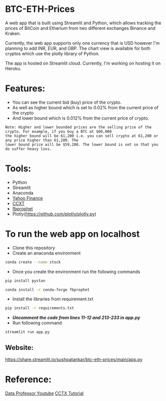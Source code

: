 # BTC-ETH-Prices

A web app that is built using Streamlit and Python, which allows tracking the prices of BitCoin and Etherium from two different exchanges Binance and Kraken.

Currently, the web app supports only one currency that is USD however I'm planning to add INR, EUR, and GBP. The chart view is available for both cryptos which use the plotly library of Python.

The app is hosted on Streamlit cloud. Currently, I'm working on hosting it on Heroku.

# Features:

* You can see the current bid (buy) price of the crypto.
* As well as higher bound which is set to 0.02% from the current price of the crypto  
* And lower bound which is 0.012% from the current price of crypto.

```text
Note: Higher and lower bounded prices are the selling price of the crypto. For example, if you buy a BTC at $60,000
the higher bound will be 61,200 i.e. you can sell crypto at 61,200 or any price higher than 61,200. The
lower bound price will be $59,280. The lower bound is set so that you do suffer heavy loss. 
```

# Tools:
* Python
* Streamlit
* Anaconda
* [Yahoo Finance](https://github.com/ranaroussi/yfinance)
* [CCXT](https://github.com/ccxt/ccxt)
* [fbprophet](https://facebook.github.io/prophet/)
* Plotly(https://github.com/plotly/plotly.py)

# To run the web app on localhost

* Clone this repository
* Create an anaconda environment

```sh 
conda create --name stock

```
* Once you create the environment run the following commands

```sh 
pip install pystan

```

```sh 
conda install -c conda-forge fbprophet

```

* Install the libraries from requirement.txt
```sh
pip install -r requirements.txt

 ```
 * ***Uncomment the code from lines 11-12 and 213-233 in app.py***
 * Run following command
 ```sh
 streamlit run app.py
 
 ```
## Website:

https://share.streamlit.io/sushpatankar/btc-eth-prices/main/app.py

# Reference:

[Data Professor Youtube](https://www.youtube.com/channel/UCV8e2g4IWQqK71bbzGDEI4Q)
[CCTX Tutorial](https://www.youtube.com/watch?v=2Zdm2ISdm1Q)
